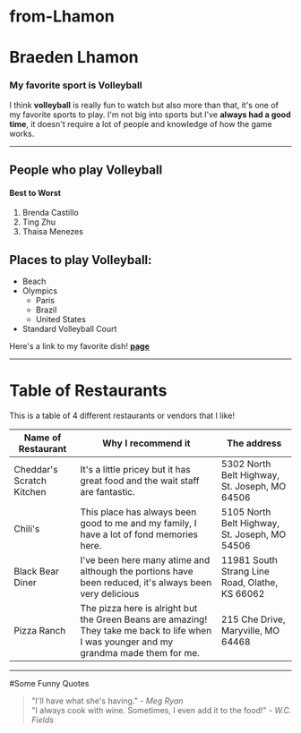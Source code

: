 # from-Lhamon

# Braeden Lhamon
### My favorite sport is Volleyball
I think **volleyball** is really fun to watch but also more than that, it's one of my favorite sports to play. I'm not big into sports but I've **always had a good time**, it doesn't require a lot of people and knowledge of how the game works.

---

## People who play Volleyball 
#### Best to Worst
1. Brenda Castillo
2. Ting Zhu
3. Thaisa Menezes

## Places to play Volleyball: 
* Beach
* Olympics
	* Paris
	* Brazil
	* United States
* Standard Volleyball Court

Here's a link to my favorite dish! **[page](MyDish.md)**

---

# Table of Restaurants
This is a table of 4 different restaurants or vendors that I like!

| Name of Restaurant | Why I recommend it | The address |
|--- | --- | --- |
|Cheddar's Scratch Kitchen| It's a little pricey but it has great food and the wait staff are fantastic. |5302 North Belt Highway, St. Joseph, MO 64506|
|Chili's| This place has always been good to me and my family, I have a lot of fond memories here. |5105 North Belt Highway, St. Joseph, MO 54506| 
|Black Bear Diner|I've been here many atime and although the portions have been reduced, it's always been very delicious|11981 South Strang Line Road, Olathe, KS 66062|
|Pizza Ranch|The pizza here is alright but the Green Beans are amazing! They take me back to life when I was younger and my grandma made them for me.|215 Che Drive, Maryville, MO 64468|

---

#Some Funny Quotes
>"I'll have what she's having." - *Meg Ryan* <br>
>"I always cook with wine. Sometimes, I even add it to the food!" - *W.C. Fields*
